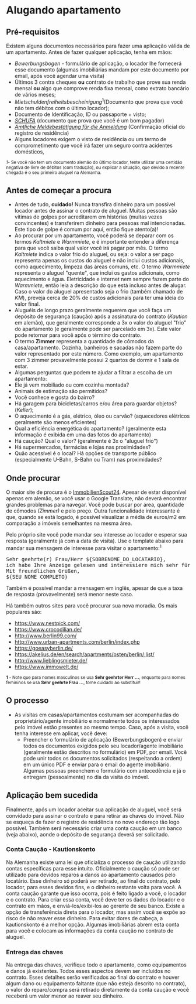 # Alugando apartamento

## Pré-requisitos

Existem alguns documentos necessários para fazer uma aplicação válida de um apartamento. Antes de fazer qualquer
aplicação, tenha em mãos:

- *Bewerbungsbogen* - formulário de aplicação, o locador lhe fornecerá esse documento (algumas imobiliárias mandam por este documento por email, após você agendar uma visita)
- Últimos 3 contra cheques **ou** contrato de trabalho que prove sua renda mensal **ou** algo que comprove renda fixa
mensal, como extrato bancário de vários meses;
- *Mietschuldenfreiheitsbescheinigung*<sup>1</sup>(Documento que prova que você não tem débitos com o último locador);
- Documento de Identificação, ID ou passaporte + visto;
- *[SCHUFA](/pages/obtendo-schufa)* (documento que prova que você é um bom pagador)
- *[Amtliche Meldebestätigung für die Anmeldung](/pages/registro-de-residencia.md)* (Confirmação oficial do registro de
residência)
- Alguns locadores exigem o visto de residência ou um termo de comprometimento que você irá fazer um seguro
contra acidentes domésticos,

<small>_1_- Se você não tem um documento alemão do último locador, tente utilizar uma certidão negativa de livre de débitos
(com tradução), ou explicar a situação, que devido a recente chegada é o seu primeiro aluguel na Alemanha.</small>

## Antes de começar a procura

 - Antes de tudo, **cuidado!** Nunca transfira dinheiro para um possível locador antes de assinar o contrato de aluguel. Muitas pessoas são vítimas de golpes por acreditarem em histórias (muitas vezes convincentes) e transferirem dinheiro para pessoas mal intencionadas. Este tipo de golpe é comum por aqui, então fique atento(a)!
 - Ao procurar por um apartamento, você poderá se deparar com os termos *Kaltmiete* e *Warmmiete*, e é importante entender a diferença para que você saiba qual valor você irá pagar por mês. O termo  *Kaltmiete* indica o valor frio do aluguel, ou seja: o valor a ser pago representa apenas os custos do aluguel e não inclui custos adicionais, como aquecimento, limpeza das áreas comuns, etc. O termo *Warmmiete* representa o aluguel "quente", que inclui os gastos adicionais, como aquecimento e água. Eletricidade e internet nem sempre fazem parte do *Warmmiete*, então leia a descrição do que está incluso antes de alugar. Caso o valor do aluguel apresentado seja o frio (também chamado de *KM*), preveja cerca de 20% de custos adicionais para ter uma ideia do valor final.
 - Aluguéis de longo prazo geralmente requerem que você faça um depósito de segurança (caução) após a assinatura do contrato (*Kaution* em alemão), que geralmente corresponde a 3x o valor do aluguel "frio" do apartamento (e geralmente pode ser parcelado em 3x). Este valor pode retornar para você após o término do contrato.
 - O termo **Zimmer** representa a quantidade de cômodos da casa/apartamento. Cozinha, banheiros e sacadas não fazem parte do valor representado por este número. Como exemplo, um apartamento com 3 zimmer provavelmente possui 2 quartos de dormir e 1 sala de estar.
 - Algumas perguntas que podem te ajudar a filtrar a escolha de um apartamento:
  - Ele já vem mobiliado ou com cozinha montada?
  - Animais de estimação são permitidos?
  - Você conhece e gosta do bairro?
  - Há garagem para bicicletas/carros e/ou área para guardar objetos? (*Keller*);
  - O aquecimento é a gás, elétrico, óleo ou carvão? (aquecedores elétricos geralmente são menos eficientes)
  - Qual a eficiência energética do apartamento? (geralmente esta informação é exibida em uma das fotos do apartamento)
  - Há caução? Qual o valor? (geralmente é 3x o "aluguel frio")
  - Há supermercados, farmácias e lojas nas proximidades?
  - Quão acessível é o local? Há opções de transporte público (especialmente U-Bahn, S-Bahn ou Tram) nas proximidades?

## Onde procurar

O maior site de procura é o [ImmobilienScout24](https://www.immobilienscout24.de). Apesar de estar disponível apenas em alemão, se você usar o Google Translate, não deverá encontrar grandes problemas para navegar. Você pode buscar por área, quantidade de cômodos *(Zimmer)* e pelo preço. Outra funcionalidade interessante é que, quando se está logado, é possível visualizar a média de euros/m2 em comparação a imóveis semelhantes na mesma área.

Pelo próprio site você pode mandar seu interesse ao locador e esperar sua resposta (geralmente já com a data de visita).
Use o template abaixo para mandar sua mensagem de interesse para visitar o apartamento:<sup>1</sup>
<pre>
Sehr geehrte(r) Frau/Herr ${SOBRENOME_DO_LOCATARIO},
ich habe Ihre Anzeige gelesen und interessiere mich sehr für die Wohnung in. Ich würde mich sehr über einen Besichtigungstermin freuen. Ich bin jederzeit verfügbar. Sie können mich jederzeit per Email erreichen (${SEU_EMAIL}). Ich freue mich auf Ihre Antwort und wünsche Ihnen noch eine schöne Woche.
Mit freundlichen Grüßen,
${SEU_NOME_COMPLETO}
</pre>

Também é possível mandar a mensagem em inglês, apesar de que a taxa de resposta (provavelmente) será menor neste caso.

Há também outros sites para você procurar sua nova moradia. Os mais populares são:
- https://www.nestpick.com/
- https://www.crocodilian.de/
- http://www.berlin99.com/
- http://www.urban-apartments.com/berlin/index.php
- https://goeasyberlin.de/
- https://akelius.de/en/search/apartments/osten/berlin/;list/
- http://www.lieblingsmieter.de/
- https://www.immowelt.de/

<sub>**1** - Note que para nomes masculinos se usa **Sehr geehrter Herr ...**, enquanto para nomes femininos se usa **Sehr geehrte Frau ...**,
tome cuidado ao substituir!</sub>

## O processo

- As visitas em casas/apartamentos costumam ser acompanhadas do proprietário/agente imobiliário e normalmente todos os interessados pelo imóvel estão presentes ao mesmo tempo. Caso, após a visita, você tenha interesse em aplicar, você deve:
  - Preencher o formulário de aplicação (Bewerbungsbogen) e enviar todos os documentos exigidos pelo seu locador/agente imobiliário (geralmente estão descritos no formulário) em PDF, por email. Você pode unir todos os documentos solicitados (respeitando a ordem) em um único PDF e enviar para o email do agente imobiliário. Algumas pessoas preenchem o formulário com antecedência e já o entregam (pessoalmente) no dia da visita do imóvel.

## Aplicação bem sucedida
Finalmente, após um locador aceitar sua aplicação de aluguel, você será convidado para assinar o contrato e para retirar as chaves do imóvel. Não se esqueça de fazer o registro de residência no novo endereço tão logo possível. Também será necessário criar uma conta caução em um banco (veja abaixo), aonde o depósito de segurança deverá ser solicitado.

### Conta Caução - Kautionskonto
Na Alemanha existe uma lei que oficializa o processo de caução utilizando contas específicas para esse intuíto. Oficialmente o caução só pode ser utilizado para devidos reparos a danos ao apartamento causados pelo locatário. Esse dinheiro só poderá ser retirado, ao final do contrato, pelo locador, para esses devidos fins, e o dinheiro restante volta para você. A conta cauçāo garante que isso ocorra, pois é feito ligado a você, o locador e o contrato. Para criar essa conta, você deve ter os dados do locador e o contrato em mãos, e enviá-los/exibi-los ao gerente de seu banco. Existe a opção de transferência direta para o locador, mas assim você se expõe ao risco de não reaver esse dinheiro. Para evitar dores de cabeça, a kautionskonto é a melhor opção. Algumas imobiliárias abrem esta conta para você e colocam as informações da conta caução no contrato de aluguel.

### Entrega das chaves
Na entrega das chaves, verifique todo o apartamento, como equipamentos e danos já existentes. Todos esses aspectos devem ser incluídos no contrato. Esses detalhes serão verificados ao final do contrato e houver algum dano ou equipamento faltante (que não esteja descrito no contrato), o valor do reparo/compra será retirado diretamente da conta caução e você receberá um valor menor ao reaver seu dinheiro.
